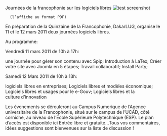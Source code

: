 
 Journées de la francophonie sur les logiciels libres
![test screenshot](http://blog.dakarlug.org/media/11mars2011/miniature12mars.png "")
    
      (l’affiche au format PDF)

En préparation de la Quinzaine de la
Francophonie, DakarLUG, organise le 11 et le 12 mars 2011 deux journées logiciels libres.


Au programme: 


Vendredi 11 mars 2011 de 10h à 17h:


une journée pour gérer son contenu avec Spip;
Introduction à LaTex;
Créer votre site avec Joomla en 5 étapes;
Travail collaboratif;
Install Party;


Samedi 12 Mars 2011 de 10h à 13h:

 logiciels libres en entreprises; 
 Logiciels libres et modèles économique; 
 Logiciels libres et usages pour le e-Gouv; 
 Logiciels libres et la culture d’innovation 


Les évenements se dérouleront au Campus Numerique de l’Agence universitaire de la Francophonie, situé sur le campus de l’UCAD, côté corniche, au niveau de l’Ecole Supérieure Polytechnique (ESP). Le plan d’accès est disponible ici Entrée libre et gratuite…Tous vos commentaires, idées suggestions sont bienvenues sur la liste de discussion !
    
    
    



    



    



    



    



    



 
    
     